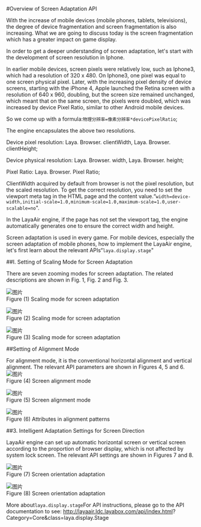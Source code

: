 #Overview of Screen Adaptation API



With the increase of mobile devices (mobile phones, tablets, televisions), the degree of device fragmentation and screen fragmentation is also increasing. What we are going to discuss today is the screen fragmentation which has a greater impact on game display.

In order to get a deeper understanding of screen adaptation, let's start with the development of screen resolution in Iphone.

In earlier mobile devices, screen pixels were relatively low, such as Iphone3, which had a resolution of 320 x 480. On Iphone3, one pixel was equal to one screen physical pixel. Later, with the increasing pixel density of device screens, starting with the iPhone 4, Apple launched the Retina screen with a resolution of 640 x 960, doubling, but the screen size remained unchanged, which meant that on the same screen, the pixels were doubled, which was increased by device Pixel Ratio, similar to other Android mobile devices.

So we come up with a formula:`物理分辨率=像素分辨率*devicePixelRatio`;

The engine encapsulates the above two resolutions.

Device pixel resolution: Laya. Browser. clientWidth, Laya. Browser. clientHeight;

Device physical resolution: Laya. Browser. width, Laya. Browser. height;

Pixel Ratio: Laya. Browser. Pixel Ratio;

ClientWidth acquired by default from browser is not the pixel resolution, but the scaled resolution. To get the correct resolution, you need to set the viewport meta tag in the HTML page and the content value.“`width=device-width,initial-scale=1.0,minimum-scale=1.0,maximum-scale=1.0,user-scalable=no`".

In the LayaAir engine, if the page has not set the viewport tag, the engine automatically generates one to ensure the correct width and height.

Screen adaptation is used in every game. For mobile devices, especially the screen adaptation of mobile phones, how to implement the LayaAir engine, let's first learn about the relevant APIs“`laya.display.stage`"



##I. Setting of Scaling Mode for Screen Adaptation

There are seven zooming modes for screen adaptation. The related descriptions are shown in Fig. 1, Fig. 2 and Fig. 3.

​![图片](img/1.png)<br/>
Figure (1) Scaling mode for screen adaptation

​![图片](img/2.png)<br/>
Figure (2) Scaling mode for screen adaptation

​![图片](img/3.png)<br/>
Figure (3) Scaling mode for screen adaptation



##Setting of Alignment Mode

For alignment mode, it is the conventional horizontal alignment and vertical alignment. The relevant API parameters are shown in Figures 4, 5 and 6.
​![图片](img/4.png)<br/>
Figure (4) Screen alignment mode

​![图片](img/5.png)<br/>
Figure (5) Screen alignment mode

​![图片](img/6.png)<br/>
Figure (6) Attributes in alignment patterns



##3. Intelligent Adaptation Settings for Screen Direction

LayaAir engine can set up automatic horizontal screen or vertical screen according to the proportion of browser display, which is not affected by system lock screen. The relevant API settings are shown in Figures 7 and 8.

​![图片](img/7.png)<br/>
Figure (7) Screen orientation adaptation

​![图片](img/8.png)<br/>
Figure (8) Screen orientation adaptation



More about`laya.display.stage`For API instructions, please go to the API documentation to see: http://layaair.ldc.layabox.com/api/index.html? Category=Core&class=laya.display.Stage